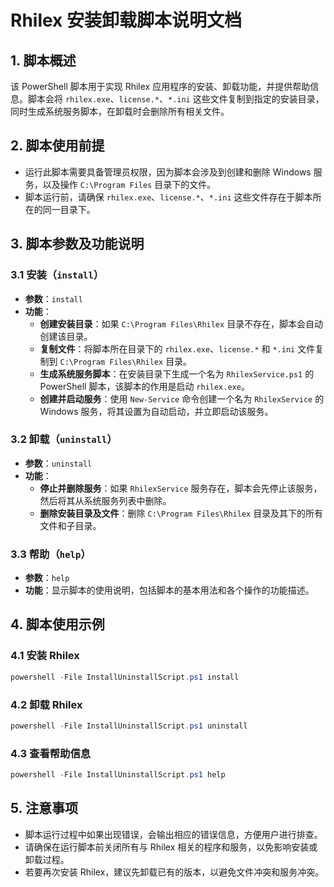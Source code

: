 # Rhilex 安装卸载脚本说明文档

## 1. 脚本概述
该 PowerShell 脚本用于实现 Rhilex 应用程序的安装、卸载功能，并提供帮助信息。脚本会将 `rhilex.exe`、`license.*`、`*.ini` 这些文件复制到指定的安装目录，同时生成系统服务脚本，在卸载时会删除所有相关文件。

## 2. 脚本使用前提
- 运行此脚本需要具备管理员权限，因为脚本会涉及到创建和删除 Windows 服务，以及操作 `C:\Program Files` 目录下的文件。
- 脚本运行前，请确保 `rhilex.exe`、`license.*`、`*.ini` 这些文件存在于脚本所在的同一目录下。

## 3. 脚本参数及功能说明

### 3.1 安装（`install`）
- **参数**：`install`
- **功能**：
  - **创建安装目录**：如果 `C:\Program Files\Rhilex` 目录不存在，脚本会自动创建该目录。
  - **复制文件**：将脚本所在目录下的 `rhilex.exe`、`license.*` 和 `*.ini` 文件复制到 `C:\Program Files\Rhilex` 目录。
  - **生成系统服务脚本**：在安装目录下生成一个名为 `RhilexService.ps1` 的 PowerShell 脚本，该脚本的作用是启动 `rhilex.exe`。
  - **创建并启动服务**：使用 `New-Service` 命令创建一个名为 `RhilexService` 的 Windows 服务，将其设置为自动启动，并立即启动该服务。

### 3.2 卸载（`uninstall`）
- **参数**：`uninstall`
- **功能**：
  - **停止并删除服务**：如果 `RhilexService` 服务存在，脚本会先停止该服务，然后将其从系统服务列表中删除。
  - **删除安装目录及文件**：删除 `C:\Program Files\Rhilex` 目录及其下的所有文件和子目录。

### 3.3 帮助（`help`）
- **参数**：`help`
- **功能**：显示脚本的使用说明，包括脚本的基本用法和各个操作的功能描述。

## 4. 脚本使用示例

### 4.1 安装 Rhilex
```powershell
powershell -File InstallUninstallScript.ps1 install
```

### 4.2 卸载 Rhilex
```powershell
powershell -File InstallUninstallScript.ps1 uninstall
```

### 4.3 查看帮助信息
```powershell
powershell -File InstallUninstallScript.ps1 help
```

## 5. 注意事项
- 脚本运行过程中如果出现错误，会输出相应的错误信息，方便用户进行排查。
- 请确保在运行脚本前关闭所有与 Rhilex 相关的程序和服务，以免影响安装或卸载过程。
- 若要再次安装 Rhilex，建议先卸载已有的版本，以避免文件冲突和服务冲突。